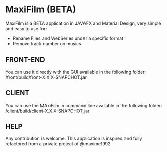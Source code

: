 # MaxiFilm (BETA)

MaxiFilm is a BETA application in JAVAFX and Material Design, very simple and easy to use for:   
  - Rename Files and WebSeries under a specific format   
  - Remove track number on musics   
  
  
## FRONT-END

You can use it directly with the GUI available in the following folder: /front/build/front-X.X.X-SNAPCHOT.jar


## CLIENT

You can use the MAxiFilm in command line available in the following folder: /client/build/client-X.X.X-SNAPCHOT.jar

## HELP

Any contribution is welcome.
This application is inspired and fully refactored from a private project of @maxime1992




 
  
